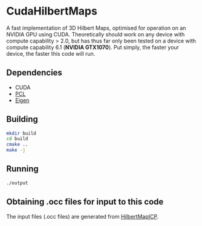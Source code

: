 # CudaHilbertMaps
A fast implementation of 3D Hilbert Maps, optimised for operation on an NVIDIA GPU using CUDA. Theoretically should work on any device with compute capability > 2.0, but has thus far only been tested on a device with compute capability 6.1 (__NVIDIA GTX1070__). Put simply, the faster your device, the faster this code will run.

## Dependencies

* CUDA
* [PCL](http://pointclouds.org/)
* [Eigen](https://github.com/stevenlovegrove/eigen)

## Building

```bash
mkdir build
cd build
cmake ..
make -j
```

## Running

```bash
./output
```

## Obtaining .occ files for input to this code

The input files (.occ files) are generated from [HilbertMapICP](https://github.com/henrywarhurst/HilbertMapICP/tree/feature/rgb-support).
